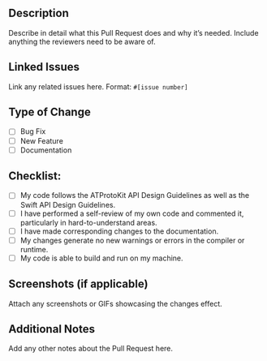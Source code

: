 ## Description
Describe in detail what this Pull Request does and why it’s needed. Include anything the reviewers need to be aware of.

## Linked Issues
Link any related issues here. Format: `#[issue number]`

## Type of Change
- [ ] Bug Fix
- [ ] New Feature
- [ ] Documentation

## Checklist:
- [ ] My code follows the ATProtoKit API Design Guidelines as well as the Swift API Design Guidelines.
- [ ] I have performed a self-review of my own code and commented it, particularly in hard-to-understand areas.
- [ ] I have made corresponding changes to the documentation.
- [ ] My changes generate no new warnings or errors in the compiler or runtime.
- [ ] My code is able to build and run on my machine.

## Screenshots (if applicable)
Attach any screenshots or GIFs showcasing the changes effect.

## Additional Notes
Add any other notes about the Pull Request here.
